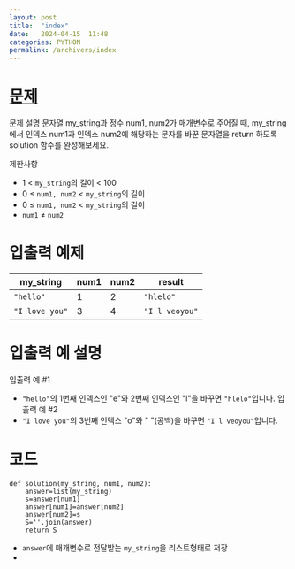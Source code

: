 ```yaml
---
layout: post
title:  "index"
date:   2024-04-15  11:48
categories: PYTHON
permalink: /archivers/index
---
```


[문제]: https://school.programmers.co.kr/learn/courses/30/lessons/120895
# [문제]

문제 설명
문자열 my_string과 정수 num1, num2가 매개변수로 주어질 때, my_string에서 인덱스 num1과 인덱스 num2에 해당하는 문자를 바꾼 문자열을 return 하도록 solution 함수를 완성해보세요.

제한사항 
- 1 < `my_string`의 길이 < 100
- 0 ≤ `num1, num2` < `my_string`의 길이
- 0 ≤ `num1, num2` < `my_string`의 길이
- `num1` ≠ `num2`

# 입출력 예제

|my_string|num1|num2|result|
|------|---|---|---|
|`"hello"`|1|2|`"hlelo"`|
|`"I love you"`|3|4|`"I l veoyou"`|

# 입출력 예 설명
입출력 예 #1
- `"hello"`의 1번째 인덱스인 "e"와 2번째 인덱스인 "l"을 바꾸면 `"hlelo"`입니다.
입출력 예 #2
- `"I love you"`의 3번째 인덱스 "o"와 " "(공백)을 바꾸면 `"I l veoyou"`입니다.


# 코드
```
def solution(my_string, num1, num2):
    answer=list(my_string)
    s=answer[num1]
    answer[num1]=answer[num2]
    answer[num2]=s
    S=''.join(answer)
    return S
```

- `answer`에 매개변수로 전달받는 `my_string`을 리스트형태로 저장
-  
